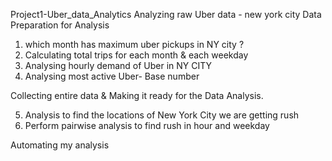 Project1-Uber_data_Analytics
Analyzing raw Uber data - new york city
Data Preparation for Analysis
1. which month has maximum uber pickups in NY city ?
2.  Calculating total trips for each month & each weekday
3. Analysing hourly demand of Uber in NY CITY
4. Analysing most active Uber- Base number

Collecting entire data & Making it ready for the Data Analysis.

5. Analysis to find the locations of New York City we are getting rush 
6. Perform pairwise analysis to find rush in hour and weekday

Automating my analysis
